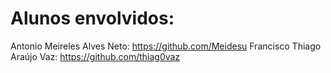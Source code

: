 # Alunos envolvidos:
Antonio Meireles Alves Neto: https://github.com/Meidesu
Francisco Thiago Araújo Vaz: https://github.com/thiag0vaz
